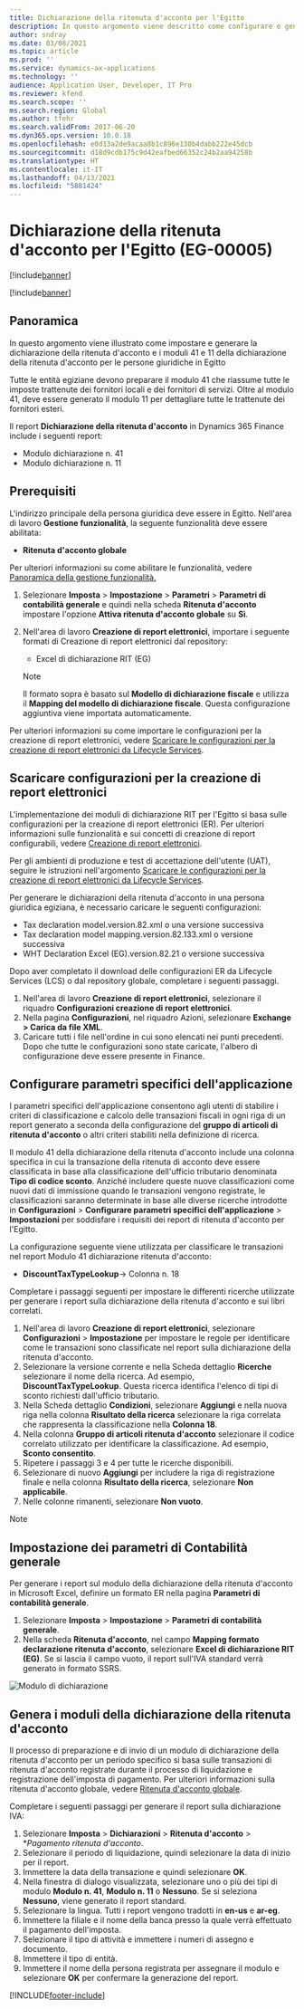 ```yaml
---
title: Dichiarazione della ritenuta d'acconto per l'Egitto
description: In questo argomento viene descritto come configurare e generare le dichiarazioni della ritenuta d'acconto per l'Egitto.
author: sndray
ms.date: 03/08/2021
ms.topic: article
ms.prod: ''
ms.service: dynamics-ax-applications
ms.technology: ''
audience: Application User, Developer, IT Pro
ms.reviewer: kfend
ms.search.scope: ''
ms.search.region: Global
ms.author: tfehr
ms.search.validFrom: 2017-06-20
ms.dyn365.ops.version: 10.0.18
ms.openlocfilehash: e0d13a2de9acaa8b1c896e130b4dabb222e45dcb
ms.sourcegitcommit: d18d9cdb175c9d42eafbed66352c24b2aa94258b
ms.translationtype: HT
ms.contentlocale: it-IT
ms.lasthandoff: 04/13/2021
ms.locfileid: "5881424"
---
```

#  <a name="withholding-tax-declaration-for-egypt-eg-00005"></a>Dichiarazione della ritenuta d'acconto per l'Egitto (EG-00005)

[!include[banner](../includes/banner.md)]

[!include[banner](../includes/preview-banner.md)]

## <a name="overview"></a>Panoramica
In questo argomento viene illustrato come impostare e generare la dichiarazione della ritenuta d'acconto e i moduli 41 e 11 della dichiarazione della ritenuta d'acconto per le persone giuridiche in Egitto 

Tutte le entità egiziane devono preparare il modulo 41 che riassume tutte le imposte trattenute dei fornitori locali e dei fornitori di servizi. Oltre al modulo 41, deve essere generato il modulo 11 per dettagliare tutte le trattenute dei fornitori esteri. 

Il report **Dichiarazione della ritenuta d'acconto** in Dynamics 365 Finance include i seguenti report:

- Modulo dichiarazione n. 41
- Modulo dichiarazione n. 11
    
    
## <a name="prerequisites"></a>Prerequisiti
L'indirizzo principale della persona giuridica deve essere in Egitto.
Nell'area di lavoro **Gestione funzionalità**, la seguente funzionalità deve essere abilitata:

   - **Ritenuta d'acconto globale**

Per ulteriori informazioni su come abilitare le funzionalità, vedere [Panoramica della gestione funzionalità.](../../fin-ops-core/fin-ops/get-started/feature-management/feature-management-overview.md)

1. Selezionare **Imposta** > **Impostazione** > **Parametri** > **Parametri di contabilità generale** e quindi nella scheda **Ritenuta d'acconto** impostare l'opzione **Attiva ritenuta d'acconto globale** su **Sì**.
2. Nell'area di lavoro **Creazione di report elettronici**, importare i seguente formati di Creazione di report elettronici dal repository:

    - Excel di dichiarazione RIT (EG)

    > [!NOTE]
    > Il formato sopra è basato sul **Modello di dichiarazione fiscale** e utilizza il **Mapping del modello di dichiarazione fiscale**. Questa configurazione aggiuntiva viene importata automaticamente.

Per ulteriori informazioni su come importare le configurazioni per la creazione di report elettronici, vedere [Scaricare le configurazioni per la creazione di report elettronici da Lifecycle Services](../../fin-ops-core/dev-itpro/analytics/download-electronic-reporting-configuration-lcs.md).

## <a name="download-electronic-reporting-configurations"></a>Scaricare configurazioni per la creazione di report elettronici

L'implementazione dei moduli di dichiarazione RIT per l'Egitto si basa sulle configurazioni per la creazione di report elettronici (ER). Per ulteriori informazioni sulle funzionalità e sui concetti di creazione di report configurabili, vedere [Creazione di report elettronici](../../fin-ops-core/dev-itpro/analytics/general-electronic-reporting.md).

Per gli ambienti di produzione e test di accettazione dell'utente (UAT), seguire le istruzioni nell'argomento [Scaricare le configurazioni per la creazione di report elettronici da Lifecycle Services](../../fin-ops-core/dev-itpro/analytics/download-electronic-reporting-configuration-lcs.md).

Per generare le dichiarazioni della ritenuta d'acconto in una persona giuridica egiziana, è necessario caricare le seguenti configurazioni:

- Tax declaration model.version.82.xml o una versione successiva
- Tax declaration model mapping.version.82.133.xml o versione successiva
- WHT Declaration Excel (EG).version.82.21 o versione successiva

Dopo aver completato il download delle configurazioni ER da Lifecycle Services (LCS) o dal repository globale, completare i seguenti passaggi.

1. Nell'area di lavoro **Creazione di report elettronici**, selezionare il riquadro **Configurazioni creazione di report elettronici**.
1. Nella pagina **Configurazioni**, nel riquadro Azioni, selezionare **Exchange > Carica da file XML**.
1. Caricare tutti i file nell'ordine in cui sono elencati nei punti precedenti. Dopo che tutte le configurazioni sono state caricate, l'albero di configurazione deve essere presente in Finance.

## <a name="set-up-application-specific-parameters"></a>Configurare parametri specifici dell'applicazione

I parametri specifici dell'applicazione consentono agli utenti di stabilire i criteri di classificazione e calcolo delle transazioni fiscali in ogni riga di un report generato a seconda della configurazione del **gruppo di articoli di ritenuta d'acconto** o altri criteri stabiliti nella definizione di ricerca.

Il modulo 41 della dichiarazione della ritenuta d'acconto include una colonna specifica in cui la transazione della ritenuta di acconto deve essere classificata in base alla classificazione dell'ufficio tributario denominata **Tipo di codice sconto**. Anziché includere queste nuove classificazioni come nuovi dati di immissione quando le transazioni vengono registrate, le classificazioni saranno determinate in base alle diverse ricerche introdotte in **Configurazioni** > **Configurare parametri specifici dell'applicazione** > **Impostazioni** per soddisfare i requisiti dei report di ritenuta d'acconto per l'Egitto. 

La configurazione seguente viene utilizzata per classificare le transazioni nel report Modulo 41 dichiarazione ritenuta d'acconto:

- **DiscountTaxTypeLookup**-> Colonna n. 18 

Completare i passaggi seguenti per impostare le differenti ricerche utilizzate per generare i report sulla dichiarazione della ritenuta d'acconto e sui libri correlati. 

1. Nell'area di lavoro **Creazione di report elettronici**, selezionare **Configurazioni** > **Impostazione** per impostare le regole per identificare come le transazioni sono classificate nel report sulla dichiarazione della ritenuta d'acconto. 
2. Selezionare la versione corrente e nella Scheda dettaglio **Ricerche** selezionare il nome della ricerca. Ad esempio, **DiscountTaxTypeLookup**. Questa ricerca identifica l'elenco di tipi di sconto richiesti dall'ufficio tributario.
3. Nella Scheda dettaglio **Condizioni**, selezionare **Aggiungi** e nella nuova riga nella colonna **Risultato della ricerca** selezionare la riga correlata che rappresenta la classificazione nella **Colonna 18**.
4. Nella colonna **Gruppo di articoli ritenuta d'acconto** selezionare il codice correlato utilizzato per identificare la classificazione. Ad esempio, **Sconto consentito**.  
5. Ripetere i passaggi 3 e 4 per tutte le ricerche disponibili.
6. Selezionare di nuovo **Aggiungi** per includere la riga di registrazione finale e nella colonna **Risultato della ricerca**, selezionare **Non applicabile**. 
7. Nelle colonne rimanenti, selezionare **Non vuoto**. 

> [!NOTE]

## <a name="set-up-general-ledger-parameters"></a>Impostazione dei parametri di Contabilità generale

Per generare i report sul modulo della dichiarazione della ritenuta d'acconto in Microsoft Excel, definire un formato ER nella pagina **Parametri di contabilità generale**.

1. Selezionare **Imposta** > **Impostazione** > **Parametri di contabilità generale**.
2. Nella scheda **Ritenuta d'acconto**, nel campo **Mapping formato declarazione ritenuta d'acconto**, selezionare **Excel di dichiarazione RIT (EG)**. Se si lascia il campo vuoto, il report sull'IVA standard verrà generato in formato SSRS.


![Modulo di dichiarazione](media/egypt-wht-declaration-setup1.png)

## <a name="generate-the-withholding-declaration-forms"></a>Genera i moduli della dichiarazione della ritenuta d'acconto
Il processo di preparazione e di invio di un modulo di dichiarazione della ritenuta d'acconto per un periodo specifico si basa sulle transazioni di ritenuta d'acconto registrate durante il processo di liquidazione e registrazione dell'imposta di pagamento. Per ulteriori informazioni sulla ritenuta d'acconto globale, vedere [Ritenuta d'acconto globale](../general-ledger/global-withholding-tax-overview.md).

Completare i seguenti passaggi per generare il report sulla dichiarazione IVA:

1. Selezionare **Imposta** > **Dichiarazioni** > **Ritenuta d'acconto** > **Pagamento ritenuta d'acconto*.
2. Selezionare il periodo di liquidazione, quindi selezionare la data di inizio per il report. 
3. Immettere la data della transazione e quindi selezionare **OK**.
4. Nella finestra di dialogo visualizzata, selezionare uno o più dei tipi di modulo **Modulo n. 41**, **Modulo n. 11** o **Nessuno**. Se si seleziona **Nessuno**, viene generato il report standard. 
5. Selezionare la lingua. Tutti i report vengono tradotti in **en-us** e **ar-eg**.
6. Immettere la filiale e il nome della banca presso la quale verrà effettuato il pagamento dell'imposta.
7. Selezionare il tipo di attività e immettere i numeri di assegno e documento. 
8. Immettere il tipo di entità. 
9. Immettere il nome della persona registrata per assegnare il modulo e selezionare **OK** per confermare la generazione del report. 

 
[!INCLUDE[footer-include](../../includes/footer-banner.md)]
